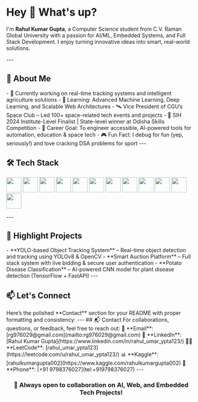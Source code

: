 <h1 align="left">Hey 👋 What's up?</h1> <p align="left">I'm <strong>Rahul Kumar Gupta</strong>, a Computer Science student from C.V. Raman Global University with a passion for AI/ML, Embedded Systems, and Full Stack Development. I enjoy turning innovative ideas into smart, real-world solutions.</p> --- <h2>🧠 About Me</h2> - 🔭 Currently working on real-time tracking systems and intelligent agriculture solutions - 🌱 Learning: Advanced Machine Learning, Deep Learning, and Scalable Web Architectures - 🛰️ Vice President of CGU’s Space Club – Led 100+ space-related tech events and projects - 🚀 SIH 2024 Institute-Level Finalist | State-level winner at Odisha Skills Competition - 🎯 Career Goal: To engineer accessible, AI-powered tools for automation, education & space tech - 🎮 Fun Fact: I debug for fun (yep, seriously!) and love cracking DSA problems for sport --- <h2>🛠️ Tech Stack</h2> <p align="left"> <img src="https://cdn.jsdelivr.net/gh/devicons/devicon/icons/c/c-original.svg" height="40" /> <img src="https://cdn.jsdelivr.net/gh/devicons/devicon/icons/cplusplus/cplusplus-original.svg" height="40" /> <img src="https://cdn.jsdelivr.net/gh/devicons/devicon/icons/python/python-original.svg" height="40" /> <img src="https://cdn.jsdelivr.net/gh/devicons/devicon/icons/javascript/javascript-original.svg" height="40" /> <img src="https://cdn.jsdelivr.net/gh/devicons/devicon/icons/react/react-original.svg" height="40" /> <img src="https://cdn.jsdelivr.net/gh/devicons/devicon/icons/nodejs/nodejs-original.svg" height="40" /> <img src="https://cdn.jsdelivr.net/gh/devicons/devicon/icons/mongodb/mongodb-original.svg" height="40" /> <img src="https://cdn.jsdelivr.net/gh/devicons/devicon/icons/mysql/mysql-original.svg" height="40" /> <img src="https://cdn.jsdelivr.net/gh/devicons/devicon/icons/html5/html5-original.svg" height="40" /> <img src="https://cdn.jsdelivr.net/gh/devicons/devicon/icons/css3/css3-original.svg" height="40" /> <img src="https://cdn.jsdelivr.net/gh/devicons/devicon/icons/tensorflow/tensorflow-original.svg" height="40" /> <img src="https://cdn.jsdelivr.net/gh/devicons/devicon/icons/docker/docker-original.svg" height="40" /> </p> --- <h2>📌 Highlight Projects</h2> - **YOLO-based Object Tracking System** – Real-time object detection and tracking using YOLOv8 & OpenCV - **Smart Auction Platform** – Full stack system with live bidding & secure user authentication - **Potato Disease Classification** – AI-powered CNN model for plant disease detection (TensorFlow + FastAPI) --- <h2>📫 Let's Connect</h2> Here’s the polished **Contact** section for your README with proper formatting and consistency: --- ## 📬 Contact For collaborations, questions, or feedback, feel free to reach out: 📧 **Email**: [rg976029@gmail.com](mailto:rg976029@gmail.com) 💼 **LinkedIn**: [Rahul Kumar Gupta](https://www.linkedin.com/in/rahul_umar_ypta123/) 🧑‍💻 **LeetCode**: [rahul_umar_ypta123](https://leetcode.com/u/rahul_umar_ypta123/) 📊 **Kaggle**: [rahulkumargupta002](https://www.kaggle.com/rahulkumargupta002) 📱 **Phone**: [+91 9798376027](tel:+919798376027) --- <h3 align="center">🚀 Always open to collaboration on AI, Web, and Embedded Tech Projects!</h3>
